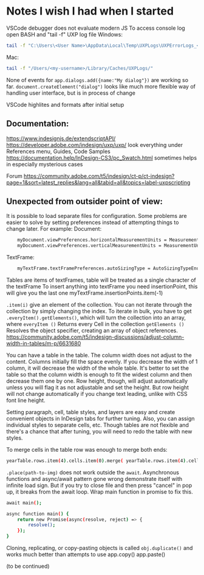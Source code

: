 # Notes I wish I had when I started

VSCode debugger does not evaluate modern JS
To access console log  open BASH and "tail -f" UXP log file
Windows:
```sh 
tail -f "C:\Users\<User Name>\AppData\Local\Temp\UXPLogs\UXPErrorLogs_<date>.log"
```
Mac: 
```sh
tail -f "/Users/<my-username>/Library/Caches/UXPLogs/"
```

None of events for `app.dialogs.add({name:"My dialog"})` are working so far.
`document.createElement("dialog")` looks like much more flexible way of handling user interface, but is in process of change

VSCode highlites and formats after initial setup

## Documentation:
https://www.indesignjs.de/extendscriptAPI/
https://developer.adobe.com/indesign/uxp/uxp/  look everything under References menu, Guides, Code Samples
https://documentation.help/InDesign-CS3/pc_Swatch.html  sometimes helps in especially mysterious cases

Forum
https://community.adobe.com/t5/indesign/ct-p/ct-indesign?page=1&sort=latest_replies&lang=all&tabid=all&topics=label-uxpscripting

## Unexpected from outsider point of view:

It is possible to load separate files for configuration.
Some problems are easier to solve by setting preferences instead of attempting things to change later. For example:
Document:
```sh
    myDocument.viewPreferences.horizontalMeasurementUnits = MeasurementUnits.POINTS;
    myDocument.viewPreferences.verticalMeasurementUnits = MeasurementUnits.POINTS;
```
TextFrame:
```sh
    myTextFrame.textFramePreferences.autoSizingType = AutoSizingTypeEnum.HEIGHT_AND_WIDTH;
```

Tables are items of textFrames, table will be treated as a single character of the textFrame
To insert anything into textFrame you need insertionPoint, this will give you the last one
myTextFrame.insertionPoints.item(-1)

`.item(i)` give an element of the collection. You can not iterate through the collection by simply changing the index.
To iterate in bulk, you have to get `.everyItem().getElements()`, which will turn the collection into an array, where
`everyItem ()` Returns every Cell in the collection
`getElements ()` Resolves the object specifier, creating an array of object references.
https://community.adobe.com/t5/indesign-discussions/adjust-column-width-in-tables/m-p/6631680

You can have a table in the table. The column width does not adjust to the content. Columns initially fill the space evenly. If you decrease the width of 1 column, it will decrease the width of the whole table. It's better to set the table so that the column width is enough to fit the widest column and then decrease them one by one. Row height, though, will adjust automatically unless you will flag it as not adjustable and set the height. But row height will not change automatically if you change text leading, unlike with CSS font line height.

Setting paragraph, cell, table styles, and layers are easy and create convenient objects in InDesign tabs for further tuning. Also, you can assign individual styles to separate cells, etc. Though tables are not flexible and there's a chance that after tuning, you will need to redo the table with new styles. 

To merge cells in the table row was enough to merge both ends:
```sh
yearTable.rows.item(4).cells.item(0).merge( yearTable.rows.item(4).cells.item(4) );
```

`.place(path-to-img)` does not work outside the `await`. Asynchronous functions and async/await pattern gone wrong demonstrate itself with infinite load sign. But if you try to close file and then press "cancel" in pop up, it breaks from the await loop. Wrap main function in promise to fix this. 

```sh
await main();

async function main() {
    return new Promise(async(resolve, reject) => {
        resolve();
    });
}
```

Cloning, replicating, or copy-pasting objects is called `obj.duplicate()` and works much better than attempts to use app.copy() app.paste()

(to be continued)